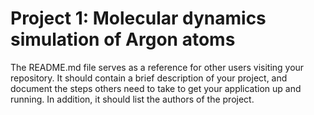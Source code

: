 # Project 1: Molecular dynamics simulation of Argon atoms

The README.md file serves as a reference for other users visiting your repository.
It should contain a brief description of your project, and document the steps others need to take to get your application up and running.
In addition, it should list the authors of the project.
